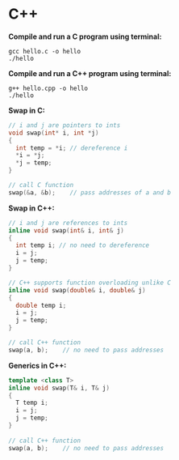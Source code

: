 # C++

**Compile and run a C program using terminal:**
```
gcc hello.c -o hello
./hello
``` 

**Compile and run a C++ program using terminal:**
```
g++ hello.cpp -o hello
./hello
```

**Swap in C:**
``` c
// i and j are pointers to ints
void swap(int* i, int *j)
{
  int temp = *i; // dereference i
  *i = *j;
  *j = temp;
}

// call C function
swap(&a, &b);    // pass addresses of a and b
```

**Swap in C++:**
``` cpp
// i and j are references to ints
inline void swap(int& i, int& j)
{
  int temp i; // no need to dereference
  i = j;
  j = temp;
}

// C++ supports function overloading unlike C
inline void swap(double& i, double& j)
{
  double temp i;
  i = j;
  j = temp;
}

// call C++ function
swap(a, b);    // no need to pass addresses
```

 **Generics in C++:**        
``` cpp
template <class T>
inline void swap(T& i, T& j)
{
  T temp i;
  i = j;
  j = temp;
}
    
// call C++ function
swap(a, b);    // no need to pass addresses
```